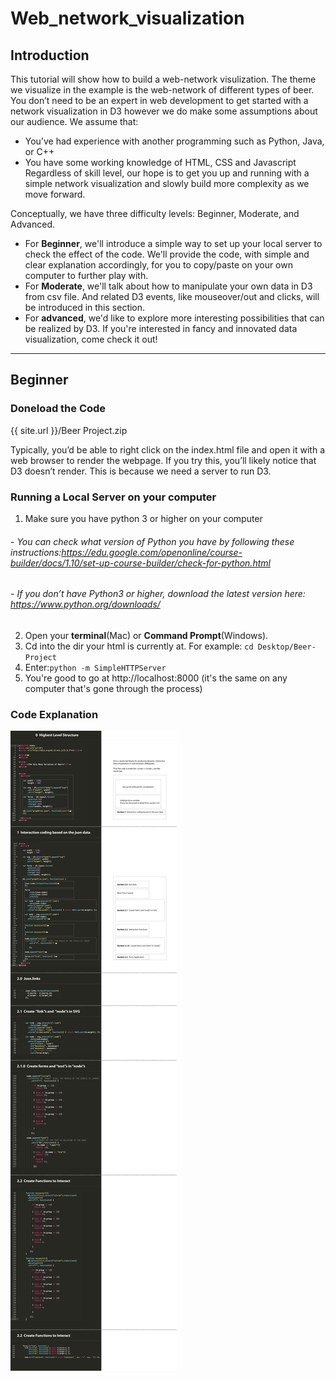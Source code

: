 # Web_network_visualization

## Introduction
  This tutorial will show how to build a web-network visulization. The theme we visualize in the example is the web-network of different types of beer.
  You don’t need to be an expert in web development to get started with a network visualization in D3 however we do make some assumptions about our audience.
  We assume that:
  - You’ve had experience with another programming such as Python, Java, or C++
  - You have some working knowledge of HTML, CSS and Javascript
  Regardless of skill level, our hope is to get you up and running with a simple network visualization and slowly build more complexity as we move forward.
  
  Conceptually, we have three difficulty levels: Beginner, Moderate, and Advanced. 
  
  - For **Beginner**, we'll introduce a simple way to set up your local server to check the effect of the code. We'll provide the code, with simple and clear explanation accordingly, for you to copy/paste on your own computer to further play with. 
  - For **Moderate**, we'll talk about how to manipulate your own data in D3 from csv file. And related D3 events, like mouseover/out and clicks, will be introduced in this section.
  - For **advanced**, we'd like to explore more interesting possibilities that can be realized by D3. If you're interested in fancy and innovated data visualization, come check it out!

***
## Beginner

### Doneload the Code
{{ site.url }}/Beer Project.zip

Typically, you’d be able to right click on the index.html file and open it with a web browser to render the webpage. If you try this, you’ll likely notice that D3 doesn’t render. This is because we need a server to run D3.

### Running a Local Server on your computer
1. Make sure you have python 3 or higher on your computer
###### - You can check what version of Python you have by following these instructions:https://edu.google.com/openonline/course-builder/docs/1.10/set-up-course-builder/check-for-python.html
###### - If you don’t have Python3 or higher, download the latest version here: https://www.python.org/downloads/
2. Open your **terminal**(Mac) or **Command Prompt**(Windows).
3. Cd into the dir your html is currently at. For example: `cd Desktop/Beer-Project`
4. Enter:`python -m SimpleHTTPServer`
5. You're good to go at http://localhost:8000 (it's the same on any computer that's gone through the process)

### Code Explanation

![code explaination diagram](https://github.com/clarkdatalabs/web_network_visualization/blob/master/img/Code_Explain%20Diagram.png)
